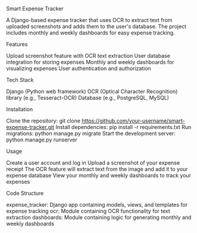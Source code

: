 Smart Expense Tracker

A Django-based expense tracker that uses OCR to extract text from uploaded screenshots and adds them to the user's database. The project includes monthly and weekly dashboards for easy expense tracking.

Features

Upload screenshot feature with OCR text extraction
User database integration for storing expenses
Monthly and weekly dashboards for visualizing expenses
User authentication and authorization

Tech Stack

Django (Python web framework)
OCR (Optical Character Recognition) library (e.g., Tesseract-OCR)
Database (e.g., PostgreSQL, MySQL)

Installation

Clone the repository: git clone https://github.com/your-username/smart-expense-tracker.git
Install dependencies: pip install -r requirements.txt
Run migrations: python manage.py migrate
Start the development server: python manage.py runserver

Usage

Create a user account and log in
Upload a screenshot of your expense receipt
The OCR feature will extract text from the image and add it to your expense database
View your monthly and weekly dashboards to track your expenses

Code Structure

expense_tracker: Django app containing models, views, and templates for expense tracking
ocr: Module containing OCR functionality for text extraction
dashboards: Module containing logic for generating monthly and weekly dashboards



